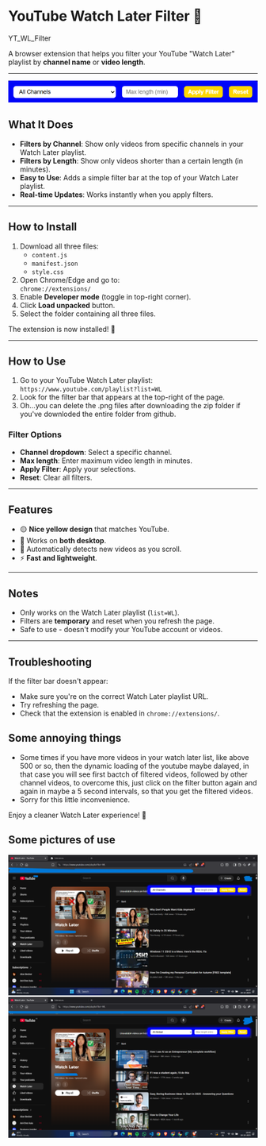 # YouTube Watch Later Filter 🎥

YT_WL_Filter

A browser extension that helps you filter your YouTube "Watch Later" playlist by **channel name** or **video length**.

---

![alt text](1.png)

## What It Does

- **Filters by Channel**: Show only videos from specific channels in your Watch Later playlist.  
- **Filters by Length**: Show only videos shorter than a certain length (in minutes).  
- **Easy to Use**: Adds a simple filter bar at the top of your Watch Later playlist.  
- **Real-time Updates**: Works instantly when you apply filters.  

---

## How to Install

1. Download all three files:
   - `content.js`
   - `manifest.json`
   - `style.css`
2. Open Chrome/Edge and go to:  
`chrome://extensions/`
3. Enable **Developer mode** (toggle in top-right corner).  
4. Click **Load unpacked** button.  
5. Select the folder containing all three files.  

The extension is now installed! 🎉

---

## How to Use

1. Go to your YouTube Watch Later playlist:  
`https://www.youtube.com/playlist?list=WL`
2. Look for the filter bar that appears at the top-right of the page.
3. Oh...you can delete the .png files after downloading the zip folder if you've downloded the entire folder from github.  

### Filter Options

- **Channel dropdown**: Select a specific channel.  
- **Max length**: Enter maximum video length in minutes.  
- **Apply Filter**: Apply your selections.  
- **Reset**: Clear all filters.  

---

## Features

- 🟡 **Nice yellow design** that matches YouTube.  
- 📱 Works on **both desktop**.  
- 🔄 Automatically detects new videos as you scroll.  
- ⚡ **Fast and lightweight**.  

---

## Notes

- Only works on the Watch Later playlist (`list=WL`).  
- Filters are **temporary** and reset when you refresh the page.  
- Safe to use - doesn't modify your YouTube account or videos.  

---

## Troubleshooting

If the filter bar doesn't appear:  

- Make sure you're on the correct Watch Later playlist URL.  
- Try refreshing the page.  
- Check that the extension is enabled in `chrome://extensions/`.  

## Some annoying things

- Some times if you have more videos in your watch later list, like above 500 or so, then the dynamic loading of the youtube maybe dalayed, in that case you will see first bactch of filtered videos, followed by other channel videos, to overcome this, just click on the filter button again and again in maybe a 5 second intervals, so that you get the filtered videos.
- Sorry for this little inconvenience.

Enjoy a cleaner Watch Later experience! 🚀

## Some pictures of use

![alt text](<Screenshot 1(575).png>)
![alt text](<Screenshot 2 (576).png>)
